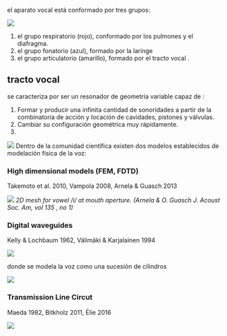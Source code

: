 

el aparato vocal está conformado por tres grupos:

![](https://i.imgur.com/u1GL0yK.png)

1. el grupo respiratorio (rojo), conformado por los pulmones y el diafragma.
2. el grupo fonatorio (azul), formado por la laringe
3. el grupo articulatorio (amarillo), formado por el tracto vocal .


## tracto vocal
se caracteriza por ser un resonador de geometría variable capaz de :

1. Formar y producir una infinita cantidad de sonoridades a partir de la combinatoria de acción y locación de cavidades, pistones y válvulas. 
2. Cambiar su configuración geométrica muy rápidamente. 
3. 


![](https://i.imgur.com/Brj5wlI.png)
Dentro de la comunidad científica existen dos modelos establecidos de modelación física de la voz:


### High dimensional models (FEM, FDTD)
Takemoto et al. 2010, Vampola 2008, Arnela & Guasch 2013

![](https://i.imgur.com/wDtcxgw.png)
*2D mesh for vowel /i/ at mouth aperture. (Arnela & O. Guasch J. Acoust Soc. Am, vol 135 , no 1)*


### Digital waveguides
Kelly & Lochbaum 1962, Välimäki & Karjalainen 1994

![](https://i.imgur.com/WGNf5zw.png)

donde se modela la voz como una sucesión de cilindros 

![](https://i.imgur.com/hPfZNDk.png)

### Transmission Line Circut
Maeda 1982, Bitkholz 2011, Élie 2016 


![](https://i.imgur.com/yo46xzT.png)
